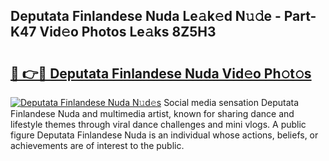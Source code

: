 ## Deputata Finlandese Nuda Le𝚊k𝚎d N𝚞𝚍e - Part-K47 Vid𝚎o Photos Le𝚊ks 8Z5H3

# <h2><a href="http://fbbmme.evod.top/?m=Deputata+Finlandese+Nuda">🔗 👉🔴 Deputata Finlandese Nuda Vid𝚎o Ph𝚘t𝚘s</a></h2>

[![Deputata Finlandese Nuda N𝚞d𝚎s](https://i.imgur.com/8V9OHl7.gif)](http://fbbmme.evod.top/?m=Deputata+Finlandese+Nuda)
Social media sensation Deputata Finlandese Nuda and multimedia artist, known for sharing dance and lifestyle themes through viral dance challenges and mini vlogs. A public figure Deputata Finlandese Nuda is an individual whose actions, beliefs, or achievements are of interest to the public. 
